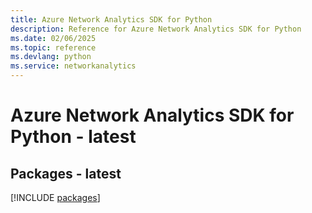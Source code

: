 ```yaml
---
title: Azure Network Analytics SDK for Python
description: Reference for Azure Network Analytics SDK for Python
ms.date: 02/06/2025
ms.topic: reference
ms.devlang: python
ms.service: networkanalytics
---
```

# Azure Network Analytics SDK for Python - latest
## Packages - latest
[!INCLUDE [packages](network-analytics-index.md)]